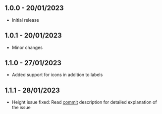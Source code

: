## 1.0.0 - 20/01/2023

* Initial release

## 1.0.1 - 20/01/2023

* Minor changes

## 1.1.0 - 27/01/2023

* Added support for icons in addition to labels

## 1.1.1 - 28/01/2023

* Height issue fixed: Read [commit](https://github.com/AnonymousAliensX/category_navigator/commit/2920f9cd5de3cdd03bd38fae2fe8851f6d1ed0b5) description for detailed explanation of the issue